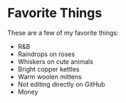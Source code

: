 # Favorite Things

These are a few of my favorite things:

- R&B
- Raindrops on roses
- Whiskers on cute animals
- Bright copper kettles
- Warm woolen mittens
- Not editing directly on GitHub
- Money
